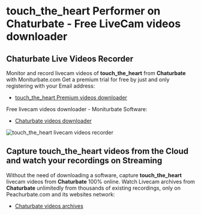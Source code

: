 # touch_the_heart Performer on Chaturbate - Free LiveCam videos downloader

## Chaturbate Live Videos Recorder

Monitor and record livecam videos of **touch_the_heart** from **Chaturbate** with Moniturbate.com
Get a premium trial for free by just and only registering with your Email address:
* [touch_the_heart Premium videos downloader](https://moniturbate.com/request-demo-licence-key.html)

Free livecam videos downloader - Moniturbate Software:
* [Chaturbate videos downloader](https://moniturbate.com/moniturbate-download-software.html)

![touch_the_heart livecam videos recorder](https://peachurnet.com/templates/moniturbate-software.png)


## Capture touch_the_heart videos from the Cloud and watch your recordings on Streaming

Without the need of downloading a software, capture **touch_the_heart** livecam videos from **Chaturbate** 100% online.
Watch Livecam archives from **Chaturbate** unlimitedly from thousands of existing recordings, only on Peachurbate.com and its websites network:
* [Chaturbate videos archives](https://peachurnet.com/)